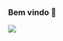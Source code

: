 ### Bem vindo 🖤


![](https://i.pinimg.com/originals/2a/04/78/2a0478c9f21d3e9d674b915bdca43f77.gif)


